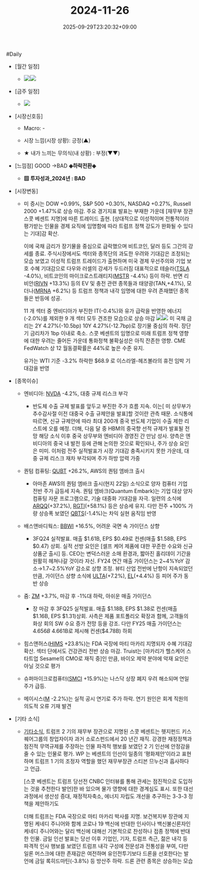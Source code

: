 ﻿---
title: "2024-11-26"
date: 2025-09-29T23:20:32+09:00
lastmod: 2025-10-02T20:04:25+09:00
type: docs
sidebar:
  open: true
weight: 18
---
<div style="display:none">
  <meta property="article:published_time" content="2025-09-29T14:20:32Z" />
  <meta property="article:modified_time" content="2025-10-02T11:04:25Z" />
</div>
#Daily 

- [월간 일정]
	- ![](Pasted%20image%2020241126145527.png)![](Pasted%20image%2020241126145732.png)

- [금주 일정]
	- ![](Pasted%20image%2020241126145453.png)

- [시장신호등]
	- Macro: -
	  
	- 시장 느낌(시장 상황): 긍정(▲)
	- ★ 내가 느끼는 무의식(내 상황) : 부정(▼▼)

- [느낌점] GOOD →BAD **◈하락전환◈**
  
	- **▨ 투자성과_2024년 : BAD**

- [시장변동]
	- 미 증시는 DOW +0.99%, S&P 500 +0.30%, NASDAQ +0.27%, Russell 2000 +1.47%로 상승 마감. 주요 경기지표 발표는 부재한 가운데 [재무부 장관 스콧 베센트 지명]에 따른 트레이드 출현. [상대적으로 이성적이며 전통적이라 평가받는 인물을 경제 요직에 임명함에 따라 트럼프 정책 강도가 완화될 수 있다는 기대]감 확산. 
	  
	  이에 국채 금리가 장기물을 중심으로 급락했으며 비트코인, 달러 등도 그간의 강세를 종료. 주식시장에서도 섹터와 종목단의 과도한 우려와 기대감은 조정되는 모습 보였고 이성적 트럼프 트레이드가 출현하며 미국 경제 우선주의와 기업 보호 수혜 기대감으로 다우와 러셀의 강세가 두드러짐 대표적으로 테슬라([TSLA](/company-analysis/tsla/) -4.0%), 비트코인의 마이크로스트래티지([MSTR](/company-analysis/mstr/) -4.4%) 등이 하락. 반면 리비안([RIVN](/company-analysis/rivn/) +13.3%) 등의 EV 및 충전 관련 종목들과 태양광(TAN,+4.1%), 모더나([MRNA](/company-analysis/mrna/) +6.2%) 등 트럼프 정책과 내각 임명에 대한 우려 존재했던 종목들은 반등에 성공. 
	  
	  11 개 섹터 중 엔비디아가 부진한 IT(-0.4%)와 유가 급락을 반영한 에너지(-2.0%)를 제외한 9 개 섹터 모두 견조한 모습으로 상승 마감
	  ![](Pasted%20image%2020241126152003.png)![](Pasted%20image%2020241126151949.png)
	  미 국채 금리는 2Y 4.27%(-10.5bp) 10Y 4.27%(-12.7bp)로 장기물 중심의 하락. 장단기 금리차가 1bp 이내로 축소. 스콧 베센트의 임명으로 미래 트럼프 정책 영향에 대한 우려는 줄어든 가운데 통화정책 불확실성은 아직 잔존한 영향. CME FedWatch 상 12 월동결확률은 44%로 높은 수준 유지. 
	  
	  유가는 WTI 기준 -3.2% 하락한 $68.9 로 이스라엘-헤즈볼라의 휴전 임박 기대감을 반영

- [종목이슈]
	- 엔비디아: [NVDA](/company-analysis/nvda/) -4.2%, 대중 규제 리스크 부각
		- 반도체 수출 규제 발표를 앞두고 부진한 주가 흐름 지속. 이는[ 미 상무부가 추수감사절 이전 대중국 수출 규제안을 발표]할 것이란 관측 때문. 소식통에 따르면, 신규 규제안에 따라 최대 200개 중국 반도체 기업이 수출 제한 리스트에 오를 예정. 더해, 다음 달 중 HBM의 중국향 선적 규제가 발표될 전망 해당 소식 이후 중국 상무부와 엔비디아 경영진 간 만남 성사. 양측은 엔비디아의 중국 내 발전 등에 관해 논의한 것으로 확인되나, 주가 상승 요인은 미미. 이처럼 전주 실적발표가 시장 기대감 충족시키지 못한 가운데, 대중 규제 리스크 재차 부각되며 주가 하방 압력 가중
		  
	- 퀀텀 컴퓨팅: [QUBT](/company-analysis/qubt/) +26.2%, AWS의 퀀텀 엠바크 출시
		- 아마존 AWS의 퀀텀 엠바크 출시(현지 22일) 소식으로 양자 컴퓨터 기업 전반 주가 급등세 지속. 퀀텀 엠바크(Quantum Embark)는 기업 대상 양자 컴퓨팅 자문 프로그램으로, 기술 대중화 기대감을 자극. 일련의 소식에 [ARQQ](/company-analysis/arqq/)(+37.2%), [RGTI](/company-analysis/rgti/)(+58.1%) 등은 상승세 유지. 다만 전주 +100% 가량 상승폭 보였던 [QBTS](/company-analysis/qbts/)(-1.4%)는 차익 실현 움직임 반영
		  
	- 배스앤바디웍스: [BBWI](/company-analysis/bbwi/) +16.5%, 어려운 국면 속 가이던스 상향
		- 3FQ24 실적발표. 매출 $1.61B, EPS $0.49로 컨센(매출 $1.58B, EPS $0.47) 상회. 실적 선방 요인은 [셀프 케어 제품에 대한 꾸준한 수요와 신규 상품군 출시] 등. CEO는 변덕스러운 소매 환경과, 짧아진 홀리데이 기간을 원활히 헤쳐나갈 것이라 자신. FY24 연간 매출 가이던스는 2~4%YoY 감소→1.7~2.5%YoY 감소로 상향 조정. 뷰티 산업 전반에 난항이 지속되었던 만큼, 가이던스 상향 소식에 [ULTA](/company-analysis/ulta/)(+7.2%), [EL](/company-analysis/el/)(+4.4%) 등 피어 주가 동반 상승
		  
	- 줌: [ZM](/company-analysis/zm/) +3.7%, 마감 후 -1%대 하락, 아쉬운 매출 가이던스
		- 장 마감 후 3FQ25 실적발표. 매출 $1.18B, EPS $1.38로 컨센(매출 $1.16B, EPS $1.31)상회. 사측은 제품 포트폴리오 확장과 함께, 고객들의 화상 회의 SW 수요 증가 전망 등을 강조. 다만 FY25 매출 가이던스는 $4.656B~$4.661B로 제시해 컨센($4.78B) 하회
		  
	- 힘스앤허스([HIMS](/company-analysis/hims/) +23.8%)는 FDA 국장에 마티 마카리 지명되자 수혜 기대감 확산. 섹터 단에서도 건강관리 전반 상승 마감. Truist는 [마카리가 헬스케어 스타트업 Sesame의 CMO로 재직 중]인 만큼, 바이오 제약 분야에 악재 요인은 아닐 것으로 평가
	- 슈퍼마이크로컴퓨터([SMCI](/company-analysis/smci/) +15.9%)는 나스닥 상장 폐지 우려 해소되며 연일 주가 급등.
	- 메이시스([M](/company-analysis/m/) -2.2%)는 실적 공시 연기로 주가 하락. 연기 원인은 회계 직원의 의도적 오류 기재 발견

- [기타 소식]
	- [기타소식](/industry-study/기타소식/), 트럼프 2 기의 재무부 장관으로 지명된 스콧 베센트는 헷지펀드 키스퀘어그룹의 창업자이자 과거 소로스펀드에서 20 년간 재직. 강경한 재정정책과 점진적 무역규제를 주장하는 인물 파격적 행보를 보였던 2 기 인선에 안정감을 줄 수 있는 인물로 평가. WP 는 베센트의 인선이 일종의 ‘평화제안’이라고 표현하며 트럼프 1 기의 조정자 역할을 했던 재무부장관 스티븐 므누신과 흡사하다고 언급.
	  
	  [스콧 베센트는 트럼프 당선전 CNBC 인터뷰를 통해 관세는 점진적으로 도입하는 것을 추천한다 발언]한 바 있으며 물가 영향에 대한 경계심도 표시. 또한 대선 과정에서 생산성 증대, 재정적자축소, 에너지 자립도 개선을 추구하는 3-3-3 정책을 제안하기도 
	  
	  더해 트럼프는 FDA 국장으로 마티 마카리 박사를 지명. 보건복지부 장관에 지명된 케네디 주니어와 함께 코로나 19 백신에 반대한 인사이나 백신불신론자인 케네디 주니어와는 달리 백신에 대해선 기본적으로 찬성하나 접종 정책에 반대한 인물. 금일 인선 발표는 당선 이후 기업인, 기자, 트럼프 측근, 젊은 내각 등 파격적 인사 행보를 보였던 트럼프 내각 구성에 전문성과 전통성을 부여, 다만 일론 머스크에 대한 존재감은 여전하며 유인전투기보다 드론을 선호한다는 발언에 금일 록히드마틴(-3.8%) 등 방산주 하락. 드론 관련 종목은 상승하는 모습
